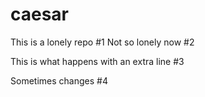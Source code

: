 # caesar

This is a lonely repo #1
Not so lonely now #2

This is what happens with an extra line #3

Sometimes changes #4
